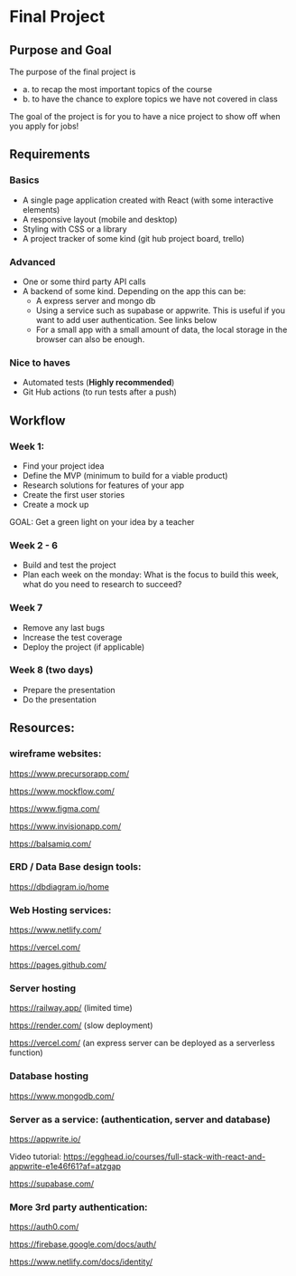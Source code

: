 # Final Project 

## Purpose and Goal
The purpose of the final project is 

- a. to recap the most important topics of the course
- b. to have the chance to explore topics we have not covered in class

The goal of the project is for you to have a nice project to show off when you apply for jobs!


## Requirements
### Basics
- A single page application created with React (with some interactive elements)
- A responsive layout (mobile and desktop)
- Styling with CSS or a library
- A project tracker of some kind (git hub project board, trello)


### Advanced
- One or some third party API calls
- A backend of some kind. Depending on the app this can be:
    - A express server and mongo db
    - Using a service such as supabase or appwrite. This is useful if you want to add user authentication. See links below
    - For a small app with a small amount of data, the local storage in the browser can also be enough.
  
### Nice to haves
- Automated tests (**Highly recommended**)
- Git Hub actions (to run tests after a push)


## Workflow
### Week 1: 
- Find your project idea
- Define the MVP (minimum to build for a viable product)
- Research solutions for features of your app
- Create the first user stories
- Create a mock up

GOAL: Get a green light on your idea by a teacher

### Week 2 - 6
- Build and test the project
- Plan each week on the monday: What is the focus to build this week, what do you need to research to succeed?

### Week 7
- Remove any last bugs
- Increase the test coverage
- Deploy the project (if applicable)

### Week 8 (two days)
- Prepare the presentation
- Do the presentation

  
## Resources: 
### wireframe websites:
https://www.precursorapp.com/

https://www.mockflow.com/

https://www.figma.com/

https://www.invisionapp.com/

https://balsamiq.com/

### ERD / Data Base design tools: 
https://dbdiagram.io/home

### Web Hosting services: 
https://www.netlify.com/

https://vercel.com/

https://pages.github.com/

### Server hosting 
https://railway.app/ (limited time)

https://render.com/ (slow deployment)

https://vercel.com/ (an express server can be deployed as a serverless function)

### Database hosting
https://www.mongodb.com/

### Server as a service: (authentication, server and database)
https://appwrite.io/ 

Video tutorial: https://egghead.io/courses/full-stack-with-react-and-appwrite-e1e46f61?af=atzgap

https://supabase.com/

### More 3rd party authentication:
https://auth0.com/

https://firebase.google.com/docs/auth/

https://www.netlify.com/docs/identity/

